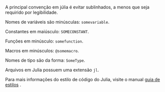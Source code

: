 A principal convenção em júlia é evitar sublinhados, a menos que seja requirido por legibilidade.


Nomes de variáveis são minúsculas: `somevariable`.

Constantes em maiúsculo: `SOMECONSTANT`.

Funções em minúsculo:  `somefunction`.

Macros em minúsculos: `@somemacro`.

Nomes de tipo são da forma: `SomeType`. 

Arquivos em Julia possuem uma extensão `jl`.

Para mais informações do estilo de código do Julia, visite o manual
[guia de estilos](https://docs.julialang.org/en/stable/manual/style-guide/) .
